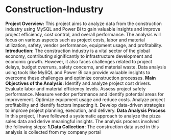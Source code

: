 # Construction-Industry
**Project Overview:**
This project aims to analyze data from the construction industry using MySQL and Power Bi to gain valuable insights and improve project efficiency, cost control, and overall performance. The analysis will focus on various aspects such as project costs, labor and material utilization, safety, vendor performance, equipment usage, and profitability.
**Introduction:**
The construction industry is a vital sector of the global economy, contributing significantly to infrastructure development and economic growth. However, it also faces challenges related to project delays, budget overruns, safety concerns, and material waste. Data analysis using tools like MySQL and Power Bi can provide valuable insights to overcome these challenges and optimize construction processes.
**Main Objectives of the Analysis:**
Identify and analyze project cost drivers.
Evaluate labor and material efficiency levels.
Assess project safety performance.
Measure vendor performance and identify potential areas for improvement.
Optimize equipment usage and reduce costs.
Analyze project profitability and identify factors impacting it.
Develop data-driven strategies to improve project planning, execution, and delivery.
**Data Analysis Process**
In this project, I have followed a systematic approach to analyze the pizza sales data and derive meaningful insights. The analysis process involved the following steps:
**1.**Data Collection:****
The construction data used in this analysis is collected from my company portal
